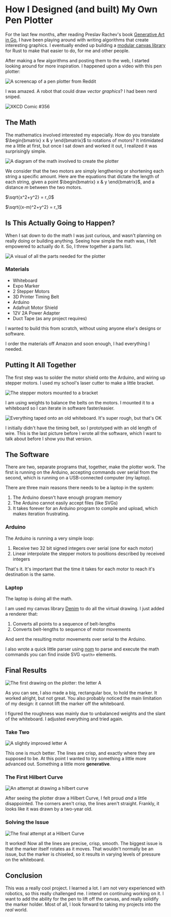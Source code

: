 # How I Designed (and built) My Own Pen Plotter

For the last few months, after reading Preslav Rachev's book [Generative Art in Go](https://p5v.gumroad.com/l/generative-art-in-golang), I have been playing around with writing algorithms that create interesting graphics. I eventually ended up building a [modular canvas library](https://github.com/chilipepperhott/denim) for Rust to make that easier to do, for me and other people.

After making a few algorithms and posting them to the web, I started looking around for more inspiration. I happened upon a video with this pen plotter:

![A screencap of a pen plotter from Reddit](/images/reddit_pen_plotter.png)

I was amazed. A robot that could draw *vector graphics*? I had been nerd sniped.

![XKCD Comic #356](/images/xkcd_nerd_sniping.png)

## The Math

The mathematics involved interested my especially. How do you translate $\begin{bmatrix} x & y \end{bmatrix}$ to rotations of motors? It intimidated me a little at first, but once I sat down and worked it out, I realized it was surprisingly simple.

![A diagram of the math involved to create the plotter](/images/plotter_math_diagram.png)

We consider that the two motors are simply lengthening or shortening each string a specific amount. Here are the equations that dictate the length of each string, given a point $\begin{bmatrix} x & y \end{bmatrix}$, and a distance $m$ between the two motors.

$\sqrt{x^2+y^2} = r_0$

$\sqrt{(x-m)^2+y^2} = r_1$

## Is This Actually Going to Happen?

When I sat down to do the math I was just curious, and wasn't planning on really doing or building anything. Seeing how simple the math was, I felt empowered to actually do it. So, I threw together a parts list.

![A visual of all the parts needed for the plotter](/images/pen_plotter_parts.png)

### Materials

- Whiteboard
- Expo Marker
- 2 Stepper Motors
- 3D Printer Timing Belt
- Arduino
- Adafruit Motor Shield
- 12V 2A Power Adapter
- Duct Tape (as any project requires)

I wanted to build this from scratch, without using anyone else's designs or software.

I order the materials off Amazon and soon enough, I had everything I needed.

## Putting It All Together

The first step was to solder the motor shield onto the Arduino, and wiring up stepper motors. I used my school's laser cutter to make a little bracket.

![The stepper motors mounted to a bracket](/images/mounted_motors_pen_plotter.jpeg)

I am using weights to balance the belts on the motors. I mounted it to a whiteboard so I can iterate in software faster/easier.

![Everything taped onto an old whiteboard. It's super rough, but that's OK](/images/mounted_bracket_on_whiteboard_pen_plotter.jpeg)

I initially didn't have the timing belt, so I prototyped with an old length of wire. This is the last picture before I wrote all the software, which I want to talk about before I show you that version.

## The Software

There are two, separate programs that, together, make the plotter work. The first is running on the Arduino, accepting commands over serial from the second, which is running on a USB-connected computer (my laptop).

There are three main reasons there needs to be a laptop in the system:

1) The Arduino doesn't have enough program memory
1) The Arduino cannot easily accept files (like SVGs)
1) It takes forever for an Arduino program to compile and upload, which makes iteration frustrating.

### Arduino

The Arduino is running a very simple loop:

1) Receive two 32 bit signed integers over serial (one for each motor)
1) Linear interpolate the stepper motors to positions described by received integers

That's it. It's important that the time it takes for each motor to reach it's destination is the same.

### Laptop

The laptop is doing all the math. 

I am used my canvas library [Denim](https://github.com/chilipepperhott/denim) to do all the virtual drawing. I just added a renderer that:

1) Converts all points to a sequence of belt-lengths
1) Converts belt-lengths to sequence of motor movements

And sent the resulting motor movements over serial to the Arduino.

I also wrote a quick little parser using [nom](https://github.com/Geal/nom) to parse and execute the math commands you can find inside SVG `<path>` elements.

## Final Results

![The first drawing on the plotter: the letter A](/images/pen_plotter_drawing_a.jpeg)

As you can see, I also made a big, rectangular box, to hold the marker. It worked alright, but not great. You also probably noticed the main limitation of my design: it cannot lift the marker off the whiteboard.

I figured the roughness was mainly due to unbalanced weights and the slant of the whiteboard. I adjusted everything and tried again.

### Take Two

![A slightly improved letter A](/images/pen_plotter_drawing_a2.jpeg)

This one is much better. The lines are crisp, and exactly where they are supposed to be. At this point I wanted to try something a little more advanced out. Something a little more **generative**.

### The First Hilbert Curve

![An attempt at drawing a hilbert curve](/images/pen_plotter_drawing_hilbert.jpeg)

After seeing the plotter draw a Hilbert Curve, I felt proud *and* a little disappointed. The corners aren't crisp, the lines aren't straight. Frankly, it looks like it was drawn by a two-year old.

### Solving the Issue

![The final attempt at a Hilbert Curve](/images/pen_plotter_drawing_hilbert2.jpeg)

It worked! Now all the lines are precise, crisp, smooth. The biggest issue is that the marker itself rotates as it moves. That wouldn't normally be an issue, but the marker is chiseled, so it results in varying levels of pressure on the whiteboard.

## Conclusion

This was a really cool project. I learned a lot. I am not very experienced with robotics, so this really challenged me. I intend on continuing working on it. I want to add the ability for the pen to lift off the canvas, and really solidify the marker holder. Most of all, I look forward to taking my projects into the *real* world.
